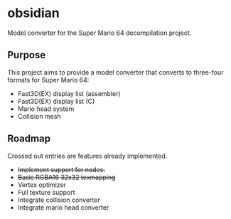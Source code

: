 # obsidian
Model converter for the Super Mario 64 decompilation project.

## Purpose

This project aims to provide a model converter that converts to three-four formats for Super Mario 64:
* Fast3D(EX) display list (assembler)
* Fast3D(EX) display list (C)
* Mario head system
* Collision mesh

## Roadmap

Crossed out entries are features already implemented.
* ~~Implement support for nodes.~~
* ~~Basic RGBA16 32x32 texmapping~~
* Vertex optimizer
* Full texture support
* Integrate collision converter
* Integrate mario head converter
